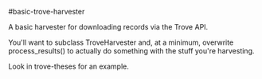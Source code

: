 #basic-trove-harvester

A basic harvester for downloading records via the Trove API.

You'll want to subclass TroveHarvester and, at a minimum, overwrite process_results() to actually do something with the stuff you're harvesting.

Look in trove-theses for an example.